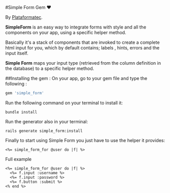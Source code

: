 #Simple Form Gem   ♥


By [Plataformatec](http://plataformatec.com.br/).

**SimpleForm** is an easy way to integrate forms with style and all the components on your app, using a specific helper method. 

Basically it's a stack of components that are invoked to create a complete html input for you, which by default contains; labels , hints, errors and the input itself.

**Simple Form** maps your input type (retrieved from the column definition in the database) to a specific helper method.

##Installing the gem : 
On your app, go to your gem file and type the following : 
```ruby
gem 'simple_form'
```

Run the following command on your terminal to install it:

```console
bundle install
```

Run the generator also in your terminal:

```console
rails generate simple_form:install
```

Finally to start using Simple Form you just have to use the helper it provides:

```erb
<%= simple_form_for @user do |f| %>
```
Full example 

```erb
<%= simple_form_for @user do |f| %>
  <%= f.input :username %>
  <%= f.input :password %>
  <%= f.button :submit %>
<% end %>
```
